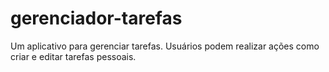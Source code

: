 # gerenciador-tarefas
Um aplicativo para gerenciar tarefas. Usuários podem realizar ações como criar e editar tarefas pessoais.
